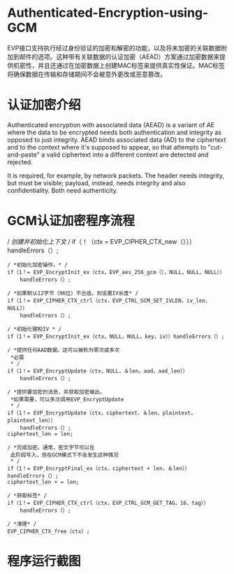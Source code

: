 # Authenticated-Encryption-using-GCM
EVP接口支持执行经过身份验证的加密和解密的功能，以及将未加密的关联数据附加到邮件的选项。这种带有关联数据的认证加密（AEAD）方案通过加密数据来提供机密性，并且还通过在加密数据上创建MAC标签来提供真实性保证。MAC标签将确保数据在传输和存储期间不会被意外更改或恶意篡改。


# 认证加密介绍
Authenticated encryption with associated data (AEAD) is a variant of AE where the data to be encrypted needs both authentication and integrity as opposed to just integrity. AEAD binds associated data (AD) to the ciphertext and to the context where it's supposed to appear, so that attempts to "cut-and-paste" a valid ciphertext into a different context are detected and rejected.

It is required, for example, by network packets. The header needs integrity, but must be visible; payload, instead, needs integrity and also confidentiality. Both need authenticity.

# GCM认证加密程序流程
/ *创建并初始化上下文* / 
	if（！（ctx = EVP_CIPHER_CTX_new（）））handleErrors（）; 

	/ *初始化加密操作。* / 
	if（1！= EVP_EncryptInit_ex（ctx，EVP_aes_256_gcm（），NULL，NULL，NULL））
		handleErrors（）; 

	/ *如果默认12字节（96位）不合适，则设置IV长度* / 
	if（1！= EVP_CIPHER_CTX_ctrl（ctx，EVP_CTRL_GCM_SET_IVLEN，iv_len，NULL））
		handleErrors（）;

	/ *初始化键和IV * / 
	if（1！= EVP_EncryptInit_ex（ctx，NULL，NULL，key，iv））handleErrors（）; 

	/ *提供任何AAD数据。这可以被称为零次或多次
	 *必需
	 * / 
	if（1！= EVP_EncryptUpdate（ctx，NULL，＆len，aad，aad_len））
		handleErrors（）; 

	/ *提供要加密的消息，并获取加密输出。
	 *如果需要，可以多次调用EVP_EncryptUpdate 
	 * / 
	if（1！= EVP_EncryptUpdate（ctx，ciphertext，＆len，plaintext，plaintext_len））
		handleErrors（）; 
	ciphertext_len = len; 

	/ *完成加密。通常，密文字节可以在
	 此阶段写入，但在GCM模式下不会发生这种情况
	 * / 
	if（1！= EVP_EncryptFinal_ex（ctx，ciphertext + len，＆len））handleErrors（）; 
	ciphertext_len + = len; 

	/ *获取标签* / 
	if（1！= EVP_CIPHER_CTX_ctrl（ctx，EVP_CTRL_GCM_GET_TAG，16，tag））
		handleErrors（）; 

	/ *清理* / 
	EVP_CIPHER_CTX_free（ctx）; 
	
# 程序运行截图




